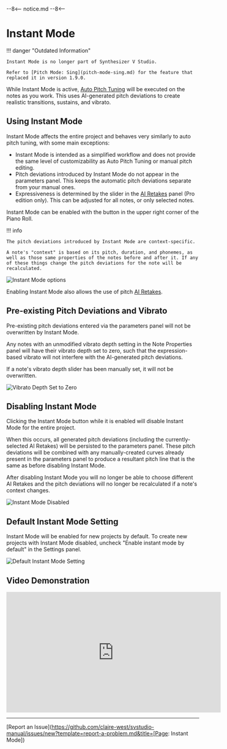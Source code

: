 --8<--
notice.md
--8<--

# Instant Mode

!!! danger "Outdated Information"

    Instant Mode is no longer part of Synthesizer V Studio.

    Refer to [Pitch Mode: Sing](pitch-mode-sing.md) for the feature that replaced it in version 1.9.0.

While Instant Mode is active, [Auto Pitch Tuning](auto-pitch-tuning.md) will be executed on the notes as you work. This uses AI-generated pitch deviations to create realistic transitions, sustains, and vibrato.

## Using Instant Mode

Instant Mode affects the entire project and behaves very similarly to auto pitch tuning, with some main exceptions:

- Instant Mode is intended as a simplified workflow and does not provide the same level of customizability as Auto Pitch Tuning or manual pitch editing.
- Pitch deviations introduced by Instant Mode do not appear in the parameters panel. This keeps the automatic pitch deviations separate from your manual ones.
- Expressiveness is determined by the slider in the [AI Retakes](ai-retakes.md) panel (Pro edition only). This can be adjusted for all notes, or only selected notes.

Instant Mode can be enabled with the button in the upper right corner of the Piano Roll.

!!! info

    The pitch deviations introduced by Instant Mode are context-specific.

    A note's "context" is based on its pitch, duration, and phonemes, as well as those same properties of the notes before and after it. If any of these things change the pitch deviations for the note will be recalculated.

![Instant Mode options](../img/ai-functions/instant-mode.png)

Enabling Instant Mode also allows the use of pitch [AI Retakes](ai-retakes.md).

## Pre-existing Pitch Deviations and Vibrato

Pre-existing pitch deviations entered via the parameters panel will not be overwritten by Instant Mode.

Any notes with an unmodified vibrato depth setting in the Note Properties panel will have their vibrato depth set to zero, such that the expression-based vibrato will not interfere with the AI-generated pitch deviations.

If a note's vibrato depth slider has been manually set, it will not be overwritten.

![Vibrato Depth Set to Zero](../img/ai-functions/instant-mode-vibrato-depth.png)

## Disabling Instant Mode

Clicking the Instant Mode button while it is enabled will disable Instant Mode for the entire project.

When this occurs, all generated pitch deviations (including the currently-selected AI Retakes) will be persisted to the parameters panel. These pitch deviations will be combined with any manually-created curves already present in the parameters panel to produce a resultant pitch line that is the same as before disabling Instant Mode.

After disabling Instant Mode you will no longer be able to choose different AI Retakes and the pitch deviations will no longer be recalculated if a note's context changes.

![Instant Mode Disabled](../img/ai-functions/instant-mode-disabled.png)

## Default Instant Mode Setting

Instant Mode will be enabled for new projects by default. To create new projects with Instant Mode disabled, uncheck "Enable instant mode by default" in the Settings panel.

![Default Instant Mode Setting](../img/ai-functions/instant-mode-default.png)

## Video Demonstration

<iframe width="560" height="315" src="https://www.youtube-nocookie.com/embed/Yb8m_HmBEt4" title="YouTube video player" frameborder="0" allowfullscreen></iframe>

---

[Report an Issue](https://github.com/claire-west/svstudio-manual/issues/new?template=report-a-problem.md&title=[Page: Instant Mode])
